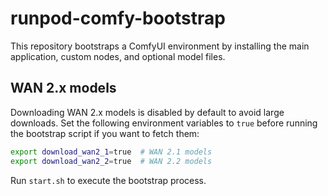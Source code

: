 # runpod-comfy-bootstrap

This repository bootstraps a ComfyUI environment by installing the main
application, custom nodes, and optional model files.

## WAN 2.x models

Downloading WAN 2.x models is disabled by default to avoid large downloads.
Set the following environment variables to `true` before running the
bootstrap script if you want to fetch them:

```bash
export download_wan2_1=true  # WAN 2.1 models
export download_wan2_2=true  # WAN 2.2 models
```

Run `start.sh` to execute the bootstrap process.

